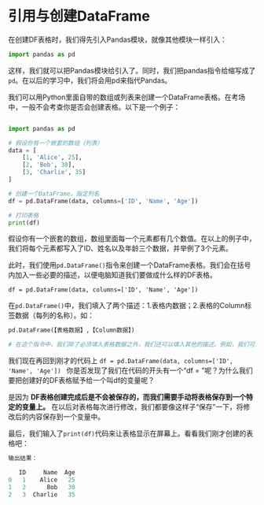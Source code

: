 # 引用与创建DataFrame

在创建DF表格时，我们得先引入Pandas模块，就像其他模块一样引入：

```python
import pandas as pd
```

这样，我们就可以把Pandas模块给引入了。同时，我们把pandas指令给缩写成了`pd`。在以后的学习中，我们将会用pd来指代Pandas。

我们可以用Python里面自带的数组或列表来创建一个DataFrame表格。在考场中，一般不会考查你是否会创建表格。以下是一个例子：

```python

import pandas as pd

# 假设你有一个嵌套的数组（列表）
data = [
    [1, 'Alice', 25],
    [2, 'Bob', 30],
    [3, 'Charlie', 35]
]

# 创建一个DataFrame，指定列名
df = pd.DataFrame(data, columns=['ID', 'Name', 'Age'])

# 打印表格
print(df)

```


假设你有一个嵌套的数组，数组里面每一个元素都有几个数值。在以上的例子中，我们将每个元素都写入了ID、姓名以及年龄三个数据，并举例了3个元素。

此时，我们使用`pd.DataFrame()`指令来创建一个DataFrame表格。我们会在括号内加入一些必要的描述，以便电脑知道我们要做成什么样的DF表格。

`df = pd.DataFrame(data, columns=['ID', 'Name', 'Age'])`

在`pd.DataFrame()`中，我们填入了两个描述：1.表格内数据；2.表格的Column标签数据（每列的名称）。如：

```python
pd.DataFrame(【表格数据】,【Column数据】)

# 在这个指令中，我们除了必须填入表格数据之外，我们还可以填入其他的描述。例如，我们可以规定表格只显示某些数据或者让表格按从小到大的顺序排序。我们会在以后的课程中学到相关内容。

```

我们现在再回到刚才的代码上
`df = pd.DataFrame(data, columns=['ID', 'Name', 'Age']) `
你是否发现了我们在代码的开头有一个“df = ”呢？为什么我们要把创建好的DF表格赋予给一个叫df的变量呢？

是因为 **DF表格创建完成后是不会被保存的，而我们需要手动将表格保存到一个特定的变量上。** 在以后对表格每次进行修改，我们都要像这样子“保存”一下，将修改后的内容保存到一个变量中。

最后，我们输入了`print(df)`代码来让表格显示在屏幕上。看看我们刚才创建的表格吧：
```python
输出结果：

   ID     Name  Age
0   1    Alice   25
1   2      Bob   30
2   3  Charlie   35

```


